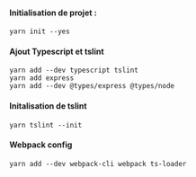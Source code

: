 #### Initialisation de projet :
 `yarn init --yes`

#### Ajout Typescript et tslint

`yarn add --dev typescript tslint` <br/>
`yarn add express` <br />
`yarn add --dev @types/express @types/node` <br />

#### Initalisation de tslint
`yarn tslint --init`

#### Webpack config
`yarn add --dev webpack-cli webpack ts-loader`
